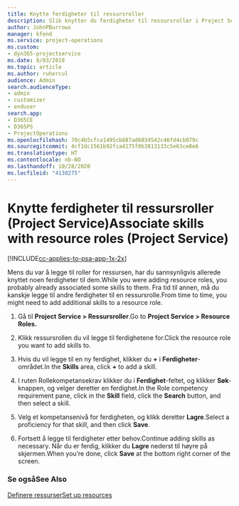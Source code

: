 ```yaml
---
title: Knytte ferdigheter til ressursroller
description: Slik knytter du ferdigheter til ressursroller i Project Service
author: JohnPBurrows
manager: kfend
ms.service: project-operations
ms.custom:
- dyn365-projectservice
ms.date: 8/03/2018
ms.topic: article
ms.author: ruhercul
audience: Admin
search.audienceType:
- admin
- customizer
- enduser
search.app:
- D365CE
- D365PS
- ProjectOperations
ms.openlocfilehash: 70c4b5cfca1495cb887ad6034542c46fd4cb079c
ms.sourcegitcommit: 4cf1dc1561b92fca4175f0b3813133c5e63ce8e6
ms.translationtype: HT
ms.contentlocale: nb-NO
ms.lasthandoff: 10/28/2020
ms.locfileid: "4130275"
---
```

# <a name="associate-skills-with-resource-roles-project-service"></a><span data-ttu-id="cca2f-103">Knytte ferdigheter til ressursroller (Project Service)</span><span class="sxs-lookup"><span data-stu-id="cca2f-103">Associate skills with resource roles (Project Service)</span></span>

[!INCLUDE[cc-applies-to-psa-app-1x-2x](../includes/cc-applies-to-psa-app-1x-2x.md)]

<span data-ttu-id="cca2f-104">Mens du var å legge til roller for ressursen, har du sannsynligvis allerede knyttet noen ferdigheter til dem.</span><span class="sxs-lookup"><span data-stu-id="cca2f-104">While you were adding resource roles, you probably already associated some skills to them.</span></span> <span data-ttu-id="cca2f-105">Fra tid til annen, må du kanskje legge til andre ferdigheter til en ressursrolle.</span><span class="sxs-lookup"><span data-stu-id="cca2f-105">From time to time, you might need to add additional skills to a resource role.</span></span>  
  
1.  <span data-ttu-id="cca2f-106">Gå til **Project Service > Ressursroller**.</span><span class="sxs-lookup"><span data-stu-id="cca2f-106">Go to **Project Service > Resource Roles.**</span></span>  
  
2.  <span data-ttu-id="cca2f-107">Klikk ressursrollen du vil legge til ferdighetene for.</span><span class="sxs-lookup"><span data-stu-id="cca2f-107">Click the resource role you want to add skills to.</span></span>  
  
3.  <span data-ttu-id="cca2f-108">Hvis du vil legge til en ny ferdighet, klikker du **+** i **Ferdigheter**-området.</span><span class="sxs-lookup"><span data-stu-id="cca2f-108">In the **Skills** area, click **+** to add a skill.</span></span>  
  
4.  <span data-ttu-id="cca2f-109">I ruten Rollekompetansekrav klikker du i **Ferdighet**-feltet, og klikker **Søk**-knappen, og velger deretter en ferdighet.</span><span class="sxs-lookup"><span data-stu-id="cca2f-109">In the Role competency requirement pane, click in the **Skill** field, click the **Search** button,  and then select a skill.</span></span>  
  
5.  <span data-ttu-id="cca2f-110">Velg et kompetansenivå for ferdigheten, og klikk deretter **Lagre**.</span><span class="sxs-lookup"><span data-stu-id="cca2f-110">Select a proficiency for that skill, and then click **Save**.</span></span>  
  
6.  <span data-ttu-id="cca2f-111">Fortsett å legge til ferdigheter etter behov.</span><span class="sxs-lookup"><span data-stu-id="cca2f-111">Continue adding skills as necessary.</span></span> <span data-ttu-id="cca2f-112">Når du er ferdig, klikker du **Lagre** nederst til høyre på skjermen.</span><span class="sxs-lookup"><span data-stu-id="cca2f-112">When you’re done, click **Save** at the bottom right corner of the screen.</span></span>  
  
### <a name="see-also"></a><span data-ttu-id="cca2f-113">Se også</span><span class="sxs-lookup"><span data-stu-id="cca2f-113">See Also</span></span>  
 [<span data-ttu-id="cca2f-114">Definere ressurser</span><span class="sxs-lookup"><span data-stu-id="cca2f-114">Set up resources</span></span>](../psa/set-up-resources.md)
